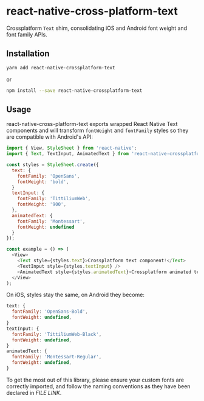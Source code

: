# react-native-cross-platform-text

Crossplatform `Text` shim, consolidating iOS and Android font weight and font family APIs.

## Installation

```bash
yarn add react-native-crossplatform-text
```

or

```bash
npm install --save react-native-crossplatform-text
```

## Usage

react-native-cross-platform-text exports wrapped React Native Text components and will transform `fontWeight` and `fontFamily` styles so they are compatible with Android's API:


```js
import { View, StyleSheet } from 'react-native';
import { Text, TextInput, AnimatedText } from 'react-native-crossplatform-text';

const styles = StyleSheet.create({
  text: {
    fontFamily: 'OpenSans',
    fontWeight: 'bold',
  }
  textInput: {
    fontFamily: 'TittiliumWeb',
    fontWeight: '900',
  },
  animatedText: {
    fontFamily: 'Montessart',
    fontWeight: undefined
  }
});

const example = () => (
  <View>
    <Text style={styles.text}>Crossplatform text component!</Text>
    <TextInput style={styles.textInput} />
    <AnimatedText style={styles.animatedText}>Crossplatform animated text component!</AnimatedText>
  </View>
);
```

On iOS, styles stay the same, on Android they become:
```js
text: {
  fontFamily: 'OpenSans-Bold',
  fontWeight: undefined,
}
textInput: {
  fontFamily: 'TittiliumWeb-Black',
  fontWeight: undefined,
}
animatedText: {
  fontFamily: 'Montessart-Regular',
  fontWeight: undefined,
}
```

To get the most out of this library, please ensure your custom fonts are correctly imported, and follow the naming conventions as they have been declared in *FILE LINK*.

